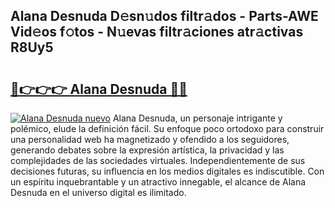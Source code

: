 ## Alana Desnuda D𝚎sn𝚞dos filtr𝚊dos - Parts-AWE Vid𝚎os f𝚘tos - N𝚞evas filtr𝚊ciones atr𝚊ctivas R8Uy5

# <h2><a href="http://mbbjfe.tromn.icu/?c=Alana+Desnuda">🔗👉👉👉 Alana Desnuda 🔗🔗</a></h2>

[![Alana Desnuda nuevo](https://i.imgur.com/pEAQMta.gif)](http://mbbjfe.tromn.icu/?c=Alana+Desnuda)
Alana Desnuda, un personaje intrigante y polémico, elude la definición fácil. Su enfoque poco ortodoxo para construir una personalidad web ha magnetizado y ofendido a los seguidores, generando debates sobre la expresión artística, la privacidad y las complejidades de las sociedades virtuales. Independientemente de sus decisiones futuras, su influencia en los medios digitales es indiscutible. Con un espíritu inquebrantable y un atractivo innegable, el alcance de Alana Desnuda en el universo digital es ilimitado.

